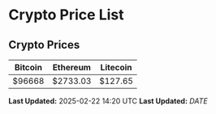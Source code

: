 # Crypto Price List

## Crypto Prices
| Bitcoin | Ethereum | Litecoin |
| ------- | -------- | -------- |
| $96668 | $2733.03 | $127.65 |
**Last Updated:** 2025-02-22 14:20 UTC
**Last Updated:** $DATE$
